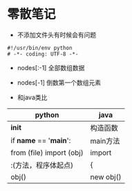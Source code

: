 # 零散笔记
+ 不添加文件头有时候会有问题

```
#!/usr/bin/env python
# -*- coding: UTF-8 -*-
``` 
+ nodes[:-1] 全部数组数据
+ nodes[-1] 倒数第一个数组元素

+ 和java类比

python | java
--- | ---
__init__ | 构造函数
if __name__ == '__main__':| main方法
from (file) import (obj) | import
:(方法，程序体起点) | {
obj() | new obj()
        